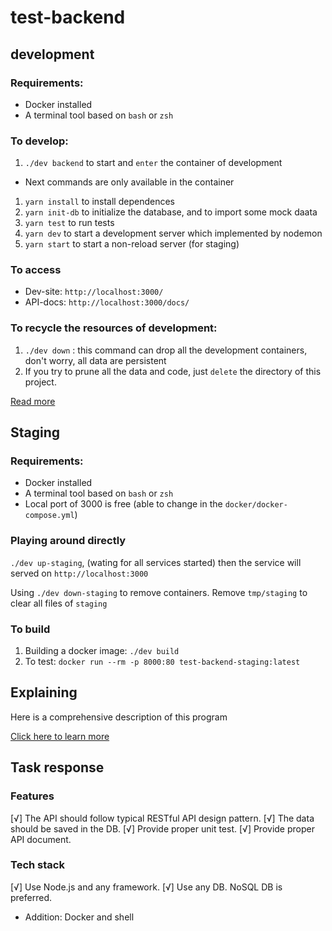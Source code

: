 # test-backend

## development

### Requirements:

* Docker installed
* A terminal tool based on `bash` or `zsh`

### To develop:

1. `./dev backend` to start and `enter` the container of development

* Next commands are only available in the container

1. `yarn install` to install dependences
1. `yarn init-db` to initialize the database, and to import some mock daata
1. `yarn test` to run tests
1. `yarn dev` to start a development server which implemented by nodemon
1. `yarn start` to start a non-reload server (for staging)

### To access

* Dev-site: `http://localhost:3000/` 
* API-docs: `http://localhost:3000/docs/`

### To recycle the resources of development:

1. `./dev down` : this command can drop all the development containers, don't worry, all data are persistent
1. If you try to prune all the data and code, just `delete` the directory of this project.

[Read more](./docs/about-dev.md)

## Staging

### Requirements:

* Docker installed
* A terminal tool based on `bash` or `zsh`
* Local port of 3000 is free (able to change in the `docker/docker-compose.yml`)

### Playing around directly

`./dev up-staging`, (wating for all services started) then the service will served on `http://localhost:3000`

Using `./dev down-staging` to remove containers. Remove `tmp/staging` to clear all files of `staging`

### To build
1. Building a docker image: `./dev build`
1. To test: `docker run --rm -p 8000:80 test-backend-staging:latest`

## Explaining

Here is a comprehensive description of this program

[Click here to learn more](./docs/design.md)

## Task response

### Features

[√] The API should follow typical RESTful API design pattern.
[√] The data should be saved in the DB.
[√] Provide proper unit test.
[√] Provide proper API document.

### Tech stack

[√] Use Node.js and any framework.
[√] Use any DB. NoSQL DB is preferred.

* Addition: Docker and shell
